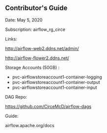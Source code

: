## Contributor's Guide
Date: May 5, 2020

Subscription: airflow_rg_circe

Links: 

http://airflow-web2.ddns.net/admin/

http://airflow-flower2.ddns.net/

Storage Accounts (50GB) : 
 
* pvc-airflowstoreaccount1-container-logging
* pvc-airflowstoreaccount1-container-output
* pvc-airflowstoreaccount1-container-input

DAG Repo: 

https://github.com/CirceMcD/airflow-dags

Guide: 

airflow.apache.org/docs

